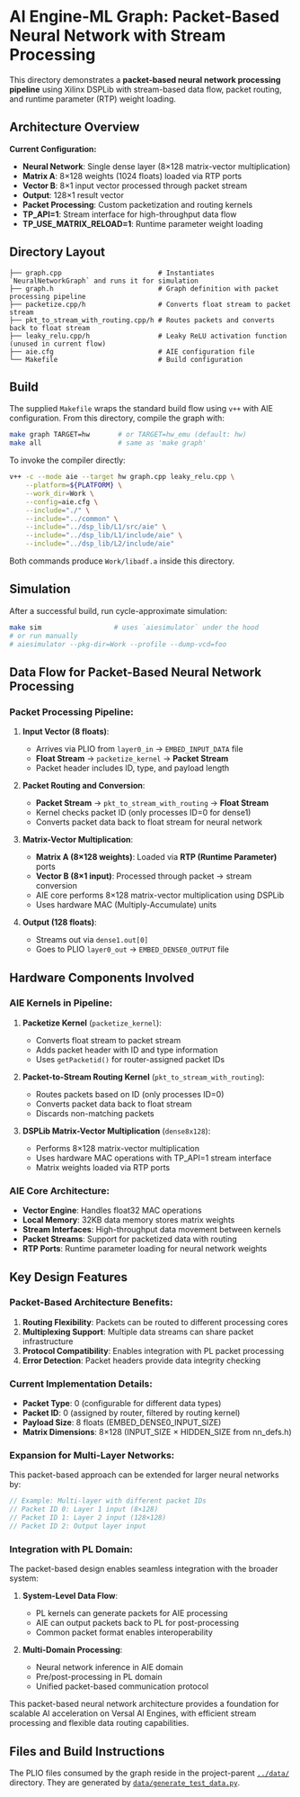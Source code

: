 # AI Engine-ML Graph: Packet-Based Neural Network with Stream Processing

This directory demonstrates a **packet-based neural network processing pipeline** using Xilinx DSPLib
with stream-based data flow, packet routing, and runtime parameter (RTP) weight loading.

## Architecture Overview

**Current Configuration:**
- **Neural Network**: Single dense layer (8×128 matrix-vector multiplication)
- **Matrix A**: 8×128 weights (1024 floats) loaded via RTP ports
- **Vector B**: 8×1 input vector processed through packet stream
- **Output**: 128×1 result vector
- **Packet Processing**: Custom packetization and routing kernels
- **TP_API=1**: Stream interface for high-throughput data flow
- **TP_USE_MATRIX_RELOAD=1**: Runtime parameter weight loading

## Directory Layout

```
├── graph.cpp                        # Instantiates `NeuralNetworkGraph` and runs it for simulation
├── graph.h                          # Graph definition with packet processing pipeline
├── packetize.cpp/h                  # Converts float stream to packet stream
├── pkt_to_stream_with_routing.cpp/h # Routes packets and converts back to float stream
├── leaky_relu.cpp/h                 # Leaky ReLU activation function (unused in current flow)
├── aie.cfg                          # AIE configuration file
└── Makefile                         # Build configuration
```

## Build

The supplied `Makefile` wraps the standard build flow using `v++` with AIE configuration.
From this directory, compile the graph with:

```bash
make graph TARGET=hw       # or TARGET=hw_emu (default: hw)
make all                   # same as 'make graph'
```

To invoke the compiler directly:

```bash
v++ -c --mode aie --target hw graph.cpp leaky_relu.cpp \
    --platform=${PLATFORM} \
    --work_dir=Work \
    --config=aie.cfg \
    --include="./" \
    --include="../common" \
    --include="../dsp_lib/L1/src/aie" \
    --include="../dsp_lib/L1/include/aie" \
    --include="../dsp_lib/L2/include/aie"
```

Both commands produce `Work/libadf.a` inside this directory.

## Simulation

After a successful build, run cycle-approximate simulation:

```bash
make sim                  # uses `aiesimulator` under the hood
# or run manually
# aiesimulator --pkg-dir=Work --profile --dump-vcd=foo
```

## Data Flow for Packet-Based Neural Network Processing

### Packet Processing Pipeline:

1. **Input Vector (8 floats)**:
   - Arrives via PLIO from `layer0_in` → `EMBED_INPUT_DATA` file
   - **Float Stream** → `packetize_kernel` → **Packet Stream**
   - Packet header includes ID, type, and payload length

2. **Packet Routing and Conversion**:
   - **Packet Stream** → `pkt_to_stream_with_routing` → **Float Stream**
   - Kernel checks packet ID (only processes ID=0 for dense1)
   - Converts packet data back to float stream for neural network

3. **Matrix-Vector Multiplication**:
   - **Matrix A (8×128 weights)**: Loaded via **RTP (Runtime Parameter)** ports
   - **Vector B (8×1 input)**: Processed through packet → stream conversion
   - AIE core performs 8×128 matrix-vector multiplication using DSPLib
   - Uses hardware MAC (Multiply-Accumulate) units

4. **Output (128 floats)**:
   - Streams out via `dense1.out[0]`
   - Goes to PLIO `layer0_out` → `EMBED_DENSE0_OUTPUT` file

## Hardware Components Involved

### AIE Kernels in Pipeline:
1. **Packetize Kernel** (`packetize_kernel`):
   - Converts float stream to packet stream
   - Adds packet header with ID and type information
   - Uses `getPacketid()` for router-assigned packet IDs

2. **Packet-to-Stream Routing Kernel** (`pkt_to_stream_with_routing`):
   - Routes packets based on ID (only processes ID=0)
   - Converts packet data back to float stream
   - Discards non-matching packets

3. **DSPLib Matrix-Vector Multiplication** (`dense8x128`):
   - Performs 8×128 matrix-vector multiplication
   - Uses hardware MAC operations with TP_API=1 stream interface
   - Matrix weights loaded via RTP ports

### AIE Core Architecture:
- **Vector Engine**: Handles float32 MAC operations
- **Local Memory**: 32KB data memory stores matrix weights
- **Stream Interfaces**: High-throughput data movement between kernels
- **Packet Streams**: Support for packetized data with routing
- **RTP Ports**: Runtime parameter loading for neural network weights

## Key Design Features

### Packet-Based Architecture Benefits:
1. **Routing Flexibility**: Packets can be routed to different processing cores
2. **Multiplexing Support**: Multiple data streams can share packet infrastructure
3. **Protocol Compatibility**: Enables integration with PL packet processing
4. **Error Detection**: Packet headers provide data integrity checking

### Current Implementation Details:
- **Packet Type**: 0 (configurable for different data types)
- **Packet ID**: 0 (assigned by router, filtered by routing kernel)
- **Payload Size**: 8 floats (EMBED_DENSE0_INPUT_SIZE)
- **Matrix Dimensions**: 8×128 (INPUT_SIZE × HIDDEN_SIZE from nn_defs.h)

### Expansion for Multi-Layer Networks:
This packet-based approach can be extended for larger neural networks by:

```cpp
// Example: Multi-layer with different packet IDs
// Packet ID 0: Layer 1 input (8×128)
// Packet ID 1: Layer 2 input (128×128)
// Packet ID 2: Output layer input
```

### Integration with PL Domain:
The packet-based design enables seamless integration with the broader system:

1. **System-Level Data Flow**:
   - PL kernels can generate packets for AIE processing
   - AIE can output packets back to PL for post-processing
   - Common packet format enables interoperability

2. **Multi-Domain Processing**:
   - Neural network inference in AIE domain
   - Pre/post-processing in PL domain
   - Unified packet-based communication protocol

This packet-based neural network architecture provides a foundation for scalable AI acceleration on Versal AI Engines, with efficient stream processing and flexible data routing capabilities.

## Files and Build Instructions

The PLIO files consumed by the graph reside in the project-parent
[`../data/`](../../data) directory. They are generated by
[`data/generate_test_data.py`](../data/generate_test_data.py).


<!-- -0.250920
0.901429
0.463988
0.197317
-0.687963
-0.688011
-0.883833
0.732352 -->